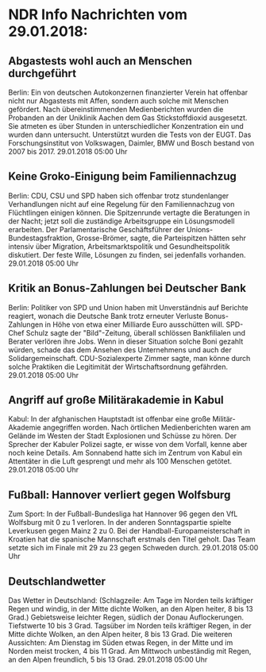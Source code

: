 # NDR Info Nachrichten vom 29.01.2018:


## Abgastests wohl auch an Menschen durchgeführt
Berlin: Ein von deutschen Autokonzernen finanzierter Verein hat offenbar nicht nur Abgastests mit Affen, sondern auch solche mit Menschen gefördert. Nach übereinstimmenden Medienberichten wurden die Probanden an der Uniklinik Aachen dem Gas Stickstoffdioxid ausgesetzt. Sie atmeten es über Stunden in unterschiedlicher Konzentration ein und wurden dann untersucht. Unterstützt wurden die Tests von der EUGT. Das Forschungsinstitut von Volkswagen, Daimler, BMW und Bosch bestand von 2007 bis 2017. 29.01.2018 05:00 Uhr 

## Keine Groko-Einigung beim Familiennachzug
Berlin:	CDU, CSU und SPD haben sich offenbar trotz stundenlanger Verhandlungen nicht auf eine Regelung für den Familiennachzug von Flüchtlingen einigen können. Die Spitzenrunde vertagte die Beratungen in der Nacht; jetzt soll die zuständige Arbeitsgruppe ein Lösungsmodell erarbeiten. Der Parlamentarische Geschäftsführer der Unions-Bundestagsfraktion, Grosse-Brömer, sagte, die Parteispitzen hätten sehr intensiv über Migration, Arbeitsmarktspolitik und Gesundheitspolitik diskutiert. Der feste Wille, Lösungen zu finden, sei jedenfalls vorhanden. 29.01.2018 05:00 Uhr 

## Kritik an Bonus-Zahlungen bei Deutscher Bank
Berlin:	Politiker von SPD und Union haben mit Unverständnis auf Berichte reagiert, wonach die Deutsche Bank trotz erneuter Verluste Bonus-Zahlungen in Höhe von etwa einer Milliarde Euro ausschütten will. SPD-Chef Schulz sagte der "Bild"-Zeitung, überall schlössen Bankfilialen und Berater verlören ihre Jobs. Wenn in dieser Situation solche Boni gezahlt würden, schade das dem Ansehen des Unternehmens und auch der Solidargemeinschaft. CDU-Sozialexperte Zimmer sagte, man könne durch solche Praktiken die Legitimität der Wirtschaftsordnung gefährden. 29.01.2018 05:00 Uhr 

## Angriff auf große Militärakademie in Kabul
Kabul: In der afghanischen Hauptstadt ist offenbar eine große Militär-Akademie angegriffen worden. Nach örtlichen Medienberichten waren am Gelände im Westen der Stadt Explosionen und Schüsse zu hören. Der Sprecher der Kabuler Polizei sagte, er wisse von dem Vorfall, kenne aber noch keine Details. Am Sonnabend hatte sich im Zentrum von Kabul ein Attentäter in die Luft gesprengt und mehr als 100 Menschen getötet. 29.01.2018 05:00 Uhr 

## Fußball: Hannover verliert gegen Wolfsburg
Zum Sport: In der Fußball-Bundesliga hat Hannover 96 gegen den VfL Wolfsburg mit 0 zu 1 verloren. In der anderen Sonntagspartie spielte Leverkusen gegen Mainz 2 zu 0. Bei der Handball-Europameisterschaft in Kroatien hat die spanische Mannschaft erstmals den Titel geholt. Das Team setzte sich im Finale mit 29 zu 23 gegen Schweden durch. 29.01.2018 05:00 Uhr 

## Deutschlandwetter
Das Wetter in Deutschland:
(Schlagzeile: Am Tage im Norden teils kräftiger Regen und windig, in der Mitte dichte Wolken, an den Alpen heiter, 8 bis 13 Grad.) Gebietsweise leichter Regen, südlich der Donau Auflockerungen. Tiefstwerte 10 bis 3 Grad. Tagsüber im Norden teils kräftiger Regen, in der Mitte dichte Wolken, an den Alpen heiter, 8 bis 13 Grad. Die weiteren Aussichten: Am Dienstag im Süden etwas Regen, in der Mitte und im Norden meist trocken, 4 bis 11 Grad. Am Mittwoch unbeständig mit Regen, an den Alpen freundlich, 5 bis 13 Grad. 29.01.2018 05:00 Uhr 
